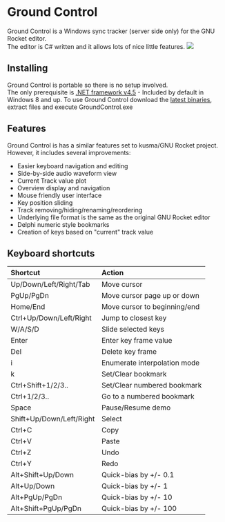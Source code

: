 Ground Control
==============
Ground Control is a Windows sync tracker (server side only) for the GNU Rocket editor.  
The editor is C# written and it allows lots of nice little features.
![](http://bit.ly/1HzbMaJ)

Installing
----------
Ground Control is portable so there is no setup involved.  
The only prerequisite is [.NET framework v4.5](https://www.microsoft.com/en-us/download/details.aspx?id=30653) - Included by default in Windows 8 and up.
To use Ground Control download the [latest binaries](http://bit.ly/ground-control-bin), extract files and execute GroundControl.exe

Features
--------
Ground Control is has a similar features set to kusma/GNU Rocket project.  
However, it includes several improvements:
- Easier keyboard navigation and editing
- Side-by-side audio waveform view
- Current Track value plot
- Overview display and navigation
- Mouse friendly user interface
- Key position sliding
- Track removing/hiding/renaming/reordering
- Underlying file format is the same as the original GNU Rocket editor
- Delphi numeric style bookmarks
- Creation of keys based on "current" track value

Keyboard shortcuts
------------------
| Shortcut                 | Action                       |
|:-------------------------|:-----------------------------|
| Up/Down/Left/Right/Tab   | Move cursor                  |
| PgUp/PgDn                | Move cursor page up or down  |
| Home/End                 | Move cursor to beginning/end |
| Ctrl+Up/Down/Left/Right  | Jump to closest key          |
| W/A/S/D                  | Slide selected keys          |
| Enter                    | Enter key frame value        | 
| Del                      | Delete key frame             |
| i                        | Enumerate interpolation mode |
| k                        | Set/Clear bookmark           |
| Ctrl+Shift+1/2/3..       | Set/Clear numbered bookmark  |
| Ctrl+1/2/3..             | Go to a numbered bookmark    |
| Space                    | Pause/Resume demo            |
| Shift+Up/Down/Left/Right | Select                       |
| Ctrl+C                   | Copy                         |
| Ctrl+V                   | Paste                        |
| Ctrl+Z                   | Undo                         |
| Ctrl+Y                   | Redo                         |
| Alt+Shift+Up/Down        | Quick-bias by +/- 0.1        |
| Alt+Up/Down              | Quick-bias by +/- 1          |
| Alt+PgUp/PgDn            | Quick-bias by +/- 10         |
| Alt+Shift+PgUp/PgDn      | Quick-bias by +/- 100        |